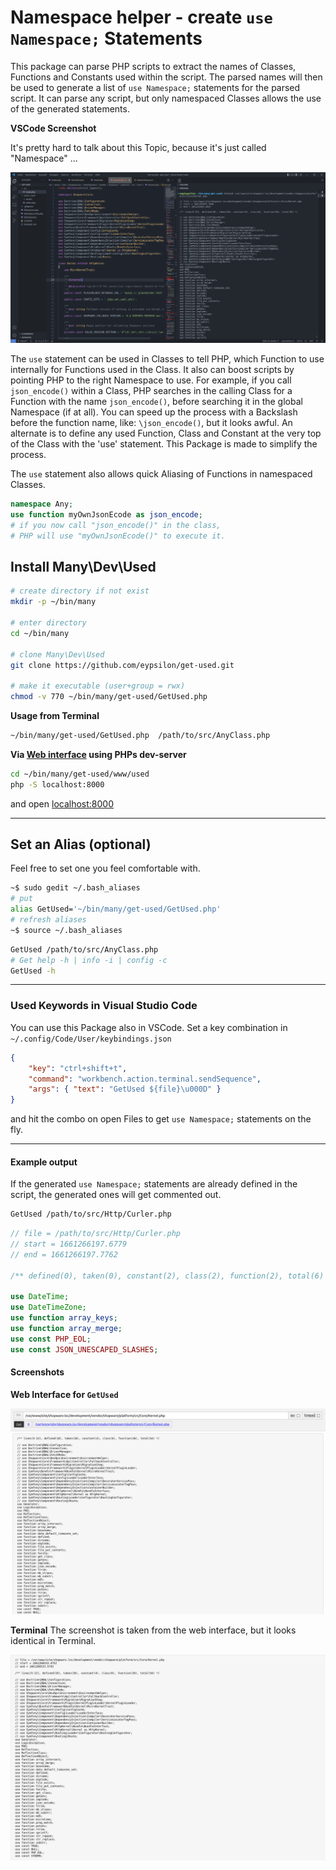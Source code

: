 # Namespace helper - create `use Namespace;` Statements

This package can parse PHP scripts to extract the names of Classes, Functions and Constants used within the script. The parsed names will then be used to generate a list of `use Namespace;` statements for the parsed script. It can parse any script, but only namespaced Classes allows the use of the generated statements.

__VSCode Screenshot__

It's pretty hard to talk about this Topic, because it's just called "Namespace" ...

![Visual Studio Code Example Response](/www/used/assets/screenshot-vscode.png)

The `use` statement can be used in Classes to tell PHP, which Function to use internally for Functions used in the Class. It also can boost scripts by pointing PHP to the right Namespace to use. For example, if you call `json_encode()` within a Class, PHP searches in the calling Class for a Function with the name `json_encode()`, before searching it in the global Namespace (if at all). You can speed up the process with a Backslash before the function name, like: `\json_encode()`, but it looks awful. An alternate is to define any used Function, Class and Constant at the very top of the Class with the 'use' statement. This Package is made to simplify the process.

The `use` statement also allows quick Aliasing of Functions in namespaced Classes.

```php
namespace Any;
use function myOwnJsonEcode as json_encode;
# if you now call "json_encode()" in the class,
# PHP will use "myOwnJsonEcode()" to execute it.
```

## Install Many\Dev\Used

```sh
# create directory if not exist
mkdir -p ~/bin/many

# enter directory
cd ~/bin/many

# clone Many\Dev\Used
git clone https://github.com/eypsilon/get-used.git

# make it executable (user+group = rwx)
chmod -v 770 ~/bin/many/get-used/GetUsed.php
```

__Usage from Terminal__

```sh
~/bin/many/get-used/GetUsed.php  /path/to/src/AnyClass.php
```

__Via [Web interface](./www/used/) using PHPs dev-server__

```sh
cd ~/bin/many/get-used/www/used
php -S localhost:8000
```

and open [localhost:8000](http://localhost:8000)

---

## Set an Alias (optional)

Feel free to set one you feel comfortable with.

```sh
~$ sudo gedit ~/.bash_aliases
# put
alias GetUsed='~/bin/many/get-used/GetUsed.php'
# refresh aliases
~$ source ~/.bash_aliases
```
```sh
GetUsed /path/to/src/AnyClass.php
# Get help -h | info -i | config -c
GetUsed -h
```
---

### Used Keywords in Visual Studio Code

You can use this Package also in VSCode. Set a key combination in `~/.config/Code/User/keybindings.json`

```json
{
    "key": "ctrl+shift+t",
    "command": "workbench.action.terminal.sendSequence",
    "args": { "text": "GetUsed ${file}\u000D" }
}
```

and hit the combo on open Files to get `use Namespace;` statements on the fly.

---

#### Example output

If the generated `use Namespace;` statements are already defined in the script, the generated ones will get commented out.

```sh
GetUsed /path/to/src/Http/Curler.php
```

```php
// file = /path/to/src/Http/Curler.php
// start = 1661266197.6779
// end = 1661266197.7762

/** defined(0), taken(0), constant(2), class(2), function(2), total(6) */

use DateTime;
use DateTimeZone;
use function array_keys;
use function array_merge;
use const PHP_EOL;
use const JSON_UNESCAPED_SLASHES;
```

#### Screenshots

__Web Interface for `GetUsed`__


![Web Interface Example Response](/www/used/assets/screenshot-sw.png)

__Terminal__
The screenshot is taken from the web interface, but it looks identical in Terminal.

![Terminal Example Response](/www/used/assets/screenshot-sw-terminal-out.png)
